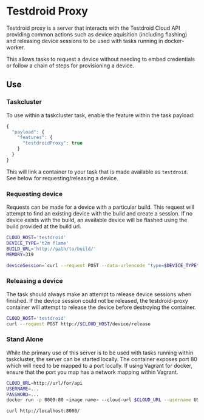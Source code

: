 # Testdroid Proxy

Testdroid proxy is a server that interacts with the Testdroid Cloud API providing
common actions such as device aquisition (including flashing) and releasing device
sessions to be used with tasks running in docker-worker.

This allows tasks to request a device without needing to embed credentials or
follow a chain of steps for provisioning a device.

## Use
### Taskcluster
To use within a taskcluster task, enable the feature within the task payload:

```js
{
  "payload": {
    "features": {
      "testdroidProxy": true
    }
  }
}
```

This will link a container to your task that is made available as `testdroid`.
See below for requesting/releasing a device.

### Requesting device
Requests can be made for a device with a particular build.  This request will
attempt to find an existing device with the build and create a session.  If no
device exists with the build, an available device will be flashed using the build
provided at the build url.

```sh
CLOUD_HOST='testdroid'
DEVICE_TYPE='t2m flame'
BUILD_URL='http://path/to/build/'
MEMORY=319

deviceSession=`curl --request POST --data-urlencode "type=$DEVICE_TYPE" --data-urlencode "memory=$MEMORY" --data-urlencode "buildUrl=$BUILD_URL" http://$CLOUD_HOST/device`

```

### Releasing a device
The task should always make an attempt to release device sessions when finished.
If the device session could not be released, the testdroid-proxy container will attempt
to release the device before destroying the container.

```sh
CLOUD_HOST='testdroid'
curl --request POST http://$CLOUD_HOST/device/release
```

### Stand Alone
While the primary use of this server is to be used with tasks running within taskcluster,
the server can be started locally.  The container exposes port 80 which will need to be mapped
to a port locally.  If using Vagrant for docker, ensure that the port you map has a network mapping
within Vagrant.

```sh
CLOUD_URL=http://url/for/api
USERNAME=...
PASSWORD=...
docker run -p 8000:80 <image name> --cloud-url $CLOUD_URL --username USERNAME --password $PASSWORD

curl http://localhost:8000/

```
